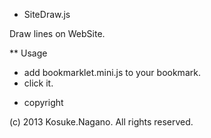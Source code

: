 * SiteDraw.js

Draw lines on WebSite.

** Usage

- add bookmarklet.mini.js to your bookmark.
- click it.

* copyright

(c) 2013 Kosuke.Nagano. All rights reserved.
